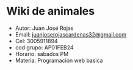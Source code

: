 # Wiki de animales 

- Autor: Juan José Rojas
- Email: juanjoserojascardenas32@gmail.com
- Cel: 3005911894
- cod grupo: AP01FEB24
- Horario: sabados PM
- Materia: Programación web basica  

